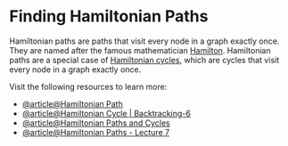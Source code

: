 # Finding Hamiltonian Paths

Hamiltonian paths are paths that visit every node in a graph exactly once. They are named after the famous mathematician [Hamilton](https://en.wikipedia.org/wiki/William_Rowan_Hamilton). Hamiltonian paths are a special case of [Hamiltonian cycles](https://en.wikipedia.org/wiki/Hamiltonian_cycle), which are cycles that visit every node in a graph exactly once.

Visit the following resources to learn more:

- [@article@Hamiltonian Path](https://www.hackerearth.com/practice/algorithms/graphs/hamiltonian-path/tutorial/)
- [@article@Hamiltonian Cycle | Backtracking-6](https://www.geeksforgeeks.org/hamiltonian-cycle-backtracking-6/)
- [@article@Hamiltonian Paths and Cycles](https://medium.com/stamatics-iit-kanpur/hamiltonian-paths-and-cycles-4f233bfbc53a)
- [@article@Hamiltonian Paths - Lecture 7](https://people.csail.mit.edu/virgi/6.s078/lecture17.pdf)
